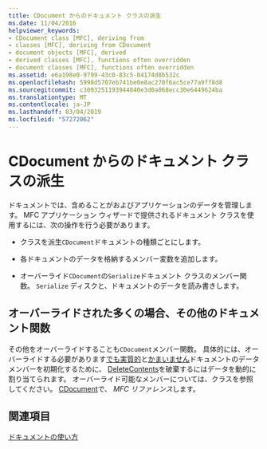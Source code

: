 ```yaml
---
title: CDocument からのドキュメント クラスの派生
ms.date: 11/04/2016
helpviewer_keywords:
- CDocument class [MFC], deriving from
- classes [MFC], deriving from CDocument
- document objects [MFC], derived
- derived classes [MFC], functions often overridden
- document classes [MFC], functions often overridden
ms.assetid: e6a198e0-9799-43c0-83c5-04174d8b532c
ms.openlocfilehash: 5998d5707eb741be0e8ac270f6ac5ce77a9ff8d8
ms.sourcegitcommit: c3093251193944840e3d0a068ecc30e6449624ba
ms.translationtype: MT
ms.contentlocale: ja-JP
ms.lasthandoff: 03/04/2019
ms.locfileid: "57272062"
---
```

# <a name="deriving-a-document-class-from-cdocument"></a>CDocument からのドキュメント クラスの派生

ドキュメントでは、含めることがおよびアプリケーションのデータを管理します。 MFC アプリケーション ウィザードで提供されるドキュメント クラスを使用するには、次の操作を行う必要があります。

- クラスを派生`CDocument`ドキュメントの種類ごとにします。

- 各ドキュメントのデータを格納するメンバー変数を追加します。

- オーバーライド`CDocument`の`Serialize`ドキュメント クラスのメンバー関数。 `Serialize` ディスクと、ドキュメントのデータを読み書きします。

## <a name="other-document-functions-often-overridden"></a>オーバーライドされた多くの場合、その他のドキュメント関数

その他をオーバーライドすることも`CDocument`メンバー関数。 具体的には、オーバーライドする必要があります[でも実質的](../mfc/reference/cdocument-class.md#onnewdocument)と[かまいません](../mfc/reference/cdocument-class.md#onopendocument)ドキュメントのデータ メンバーを初期化するために、 [DeleteContents](../mfc/reference/cdocument-class.md#deletecontents)を破棄するにはデータを動的に割り当てられます。 オーバーライド可能なメンバーについては、クラスを参照してください。 [CDocument](../mfc/reference/cdocument-class.md)で、 *MFC リファレンス*します。

## <a name="see-also"></a>関連項目

[ドキュメントの使い方](../mfc/using-documents.md)
